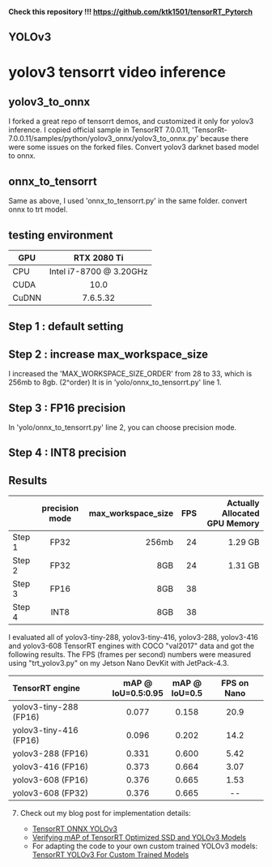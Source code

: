 __Check this repository !!!
<https://github.com/ktk1501/tensorRT_Pytorch>__

YOLOv3
---------------

# yolov3 tensorrt video inference
## yolov3_to_onnx
I forked a great repo of tensorrt demos, and customized it only for yolov3 inference.
I copied official sample in TensorRT 7.0.0.11, 'TensorRt-7.0.0.11/samples/python/yolov3_onnx/yolov3_to_onnx.py' because there were some issues on the forked files.
Convert yolov3 darknet based model to onnx.

## onnx_to_tensorrt
Same as above, I used 'onnx_to_tensorrt.py' in the same folder. 
convert onnx to trt model.

## testing environment
|GPU  | RTX 2080 Ti |
|---|:---:|
| CPU | Intel i7-8700 @ 3.20GHz |
| CUDA | 10.0 |
| CuDNN | 7.6.5.32|

## Step 1 : default setting

## Step 2 : increase max_workspace_size
I increased the 'MAX_WORKSPACE_SIZE_ORDER' from 28 to 33, which is 256mb to 8gb. (2^order) It is in 'yolo/onnx_to_tensorrt.py' line 1.

## Step 3 : FP16 precision
In 'yolo/onnx_to_tensorrt.py' line 2, you can choose precision mode.

## Step 4 : INT8 precision

## Results
|  | precision mode | max_workspace_size | FPS | Actually Allocated GPU Memory
|---|:---:|---:|---:| ---:|
| Step 1 | FP32 | 256mb | 24 | 1.29 GB |
| Step 2 | FP32 | 8GB | 24 | 1.31 GB |
| Step 3 | FP16 | 8GB | 38 |
| Step 4 | INT8 | 8GB | 38 |



   I evaluated all of yolov3-tiny-288, yolov3-tiny-416, yolov3-288, yolov3-416 and yolov3-608 TensorRT engines with COCO "val2017" data and got the following results.  The FPS (frames per second) numbers were measured using "trt_yolov3.py" on my Jetson Nano DevKit with JetPack-4.3.

   | TensorRT engine        | mAP @<br>IoU=0.5:0.95 |  mAP @<br>IoU=0.5  | FPS on Nano |
   |:-----------------------|:---------------------:|:------------------:|:-----------:|
   | yolov3-tiny-288 (FP16) |          0.077        |        0.158       |     20.9    |
   | yolov3-tiny-416 (FP16) |          0.096        |        0.202       |     14.2    |
   | yolov3-288 (FP16)      |          0.331        |        0.600       |     5.42    |
   | yolov3-416 (FP16)      |          0.373        |        0.664       |     3.07    |
   | yolov3-608 (FP16)      |          0.376        |        0.665       |     1.53    |
   | yolov3-608 (FP32)      |          0.376        |        0.665       |      --     |

7. Check out my blog post for implementation details:

   * [TensorRT ONNX YOLOv3](https://jkjung-avt.github.io/tensorrt-yolov3/)
   * [Verifying mAP of TensorRT Optimized SSD and YOLOv3 Models](https://jkjung-avt.github.io/trt-detection-map/)
   * For adapting the code to your own custom trained YOLOv3 models: [TensorRT YOLOv3 For Custom Trained Models](https://jkjung-avt.github.io/trt-yolov3-custom/)

